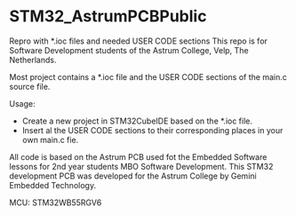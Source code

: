 # STM32_AstrumPCBPublic
Repro with *.ioc files and needed USER CODE sections
This repo is for Software Development students of the Astrum College, Velp, The Netherlands.

Most project contains a *.ioc file and the USER CODE sections of the main.c source file.

Usage:
+ Create a new project in STM32CubeIDE based on the *.ioc file.
+ Insert al the USER CODE sections to their corresponding places in your own main.c fie.

All code is based on the Astrum PCB used fot the Embedded Software lessons for 2nd year students MBO Software Development. This STM32 development PCB was developed for the Astrum College by Gemini Embedded Technology.

MCU:  STM32WB55RGV6
